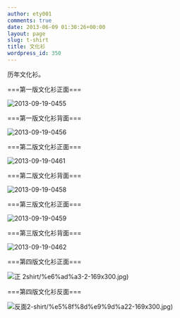 ```yaml
---
author: ety001
comments: true
date: 2013-06-09 01:30:26+00:00
layout: page
slug: t-shirt
title: 文化衫
wordpress_id: 350
---
```


历年文化衫。

===第一版文化衫正面===

![2013-09-19-0455](http://sailboat.ldustu.com/uploads/2013/06/2013-09-19-0455-300x168.jpg)

===第一版文化衫背面===

![2013-09-19-0456](http://sailboat.ldustu.com/uploads/2013/06/2013-09-19-0456-300x168.jpg)

===第二版文化衫正面===

![2013-09-19-0461](http://sailboat.ldustu.com/uploads/2013/06/2013-09-19-0461-300x168.jpg)



===第二版文化衫背面===

![2013-09-19-0458](http://sailboat.ldustu.com/uploads/2013/06/2013-09-19-0458-300x168.jpg)



===第三版文化衫正面===

![2013-09-19-0459](http://sailboat.ldustu.com/uploads/2013/06/2013-09-19-0459-300x168.jpg)



===第三版文化衫背面===

![2013-09-19-0462](http://sailboat.ldustu.com/uploads/2013/06/2013-09-19-0462-300x168.jpg)





===第四版文化衫正面===

![正 2](http://sailboat.ldustu.com/uploads/2013/06/正-2.jpg)shirt/%e6%ad%a3-2-169x300.jpg)



===第四版文化衫反面===

![反面2](http://sailboat.ldustu.com/uploads/2013/06/反面2.jpg)-shirt/%e5%8f%8d%e9%9d%a22-169x300.jpg)
